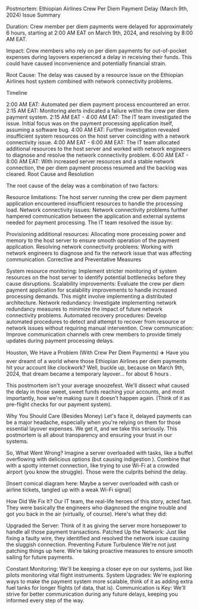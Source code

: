 Postmortem: Ethiopian Airlines Crew Per Diem Payment Delay (March 9th, 2024)
Issue Summary

Duration: Crew member per diem payments were delayed for approximately 6 hours, starting at 2:00 AM EAT on March 9th, 2024, and resolving by 8:00 AM EAT.

Impact: Crew members who rely on per diem payments for out-of-pocket expenses during layovers experienced a delay in receiving their funds. This could have caused inconvenience and potentially financial strain.

Root Cause: The delay was caused by a resource issue on the Ethiopian Airlines host system combined with network connectivity problems.

Timeline

2:00 AM EAT: Automated per diem payment process encountered an error.
2:15 AM EAT: Monitoring alerts indicated a failure within the crew per diem payment system.
2:15 AM EAT - 4:00 AM EAT: The IT team investigated the issue. Initial focus was on the payment processing application itself, assuming a software bug.
4:00 AM EAT: Further investigation revealed insufficient system resources on the host server coinciding with a network connectivity issue.
4:00 AM EAT - 6:00 AM EAT: The IT team allocated additional resources to the host server and worked with network engineers to diagnose and resolve the network connectivity problem.
6:00 AM EAT - 8:00 AM EAT: With increased server resources and a stable network connection, the per diem payment process resumed and the backlog was cleared.
Root Cause and Resolution

The root cause of the delay was a combination of two factors:

Resource limitations: The host server running the crew per diem payment application encountered insufficient resources to handle the processing load.
Network connectivity issues: Network connectivity problems further hampered communication between the application and external systems needed for payment processing.
The IT team resolved the issue by:

Provisioning additional resources: Allocating more processing power and memory to the host server to ensure smooth operation of the payment application.
Resolving network connectivity problems: Working with network engineers to diagnose and fix the network issue that was affecting communication.
Corrective and Preventative Measures

System resource monitoring: Implement stricter monitoring of system resources on the host server to identify potential bottlenecks before they cause disruptions.
Scalability improvements: Evaluate the crew per diem payment application for scalability improvements to handle increased processing demands. This might involve implementing a distributed architecture.
Network redundancy: Investigate implementing network redundancy measures to minimize the impact of future network connectivity problems.
Automated recovery procedures: Develop automated procedures to detect and attempt to recover from resource or network issues without requiring manual intervention.
Crew communication: Improve communication channels with crew members to provide timely updates during payment processing delays.


Houston, We Have a Problem (With Crew Per Diem Payments) ✈️
Have you ever dreamt of a world where those Ethiopian Airlines per diem payments hit your account like clockwork?  Well, buckle up, because on March 9th, 2024, that dream became a temporary layover... for about 6 hours .

This postmortem isn't your average snoozefest. We'll dissect what caused the delay in those sweet, sweet funds reaching your accounts, and most importantly, how we're making sure it doesn't happen again. (Think of it as pre-flight checks for our payment system).

Why You Should Care (Besides Money)
Let's face it, delayed payments can be a major headache, especially when you're relying on them for those essential layover expenses. We get it, and we take this seriously.  This postmortem is all about transparency and ensuring your trust in our systems.

So, What Went Wrong?
Imagine a server overloaded with tasks, like a buffet overflowing with delicious options (but causing indigestion ).  Combine that with a spotty internet connection, like trying to use Wi-Fi at a crowded airport (you know the struggle).  Those were the culprits behind the delay.

[Insert comical diagram here: Maybe a server overloaded with cash or airline tickets, tangled up with a weak Wi-Fi signal]

How Did We Fix It?
Our IT team, the real-life heroes of this story, acted fast. They were basically the engineers who diagnosed the engine trouble and got you back in the air (virtually, of course). Here's what they did:

Upgraded the Server: Think of it as giving the server more horsepower to handle all those payment transactions.
Patched Up the Network: Just like fixing a faulty wire, they identified and resolved the network issue causing the sluggish connection.
Preventing Future Turbulence
We're not just patching things up here. We're taking proactive measures to ensure smooth sailing for future payments.

Constant Monitoring: We'll be keeping a closer eye on our systems, just like pilots monitoring vital flight instruments.
System Upgrades: We're exploring ways to make the payment system more scalable, think of it as adding extra fuel tanks for longer flights (of data, that is).
Communication is Key: We'll strive for better communication during any future delays, keeping you informed every step of the way.
